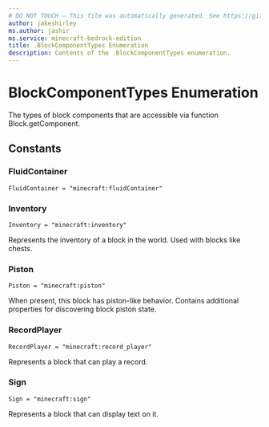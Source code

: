 ```yaml
---
# DO NOT TOUCH — This file was automatically generated. See https://github.com/mojang/minecraftapidocsgenerator to modify descriptions, examples, etc.
author: jakeshirley
ms.author: jashir
ms.service: minecraft-bedrock-edition
title: .BlockComponentTypes Enumeration
description: Contents of the .BlockComponentTypes enumeration.
---
```

# BlockComponentTypes Enumeration

The types of block components that are accessible via function Block.getComponent.

## Constants
### **FluidContainer**
`FluidContainer = "minecraft:fluidContainer"`
### **Inventory**
`Inventory = "minecraft:inventory"`

Represents the inventory of a block in the world. Used with blocks like chests.
### **Piston**
`Piston = "minecraft:piston"`

When present, this block has piston-like behavior. Contains additional properties for discovering block piston state.
### **RecordPlayer**
`RecordPlayer = "minecraft:record_player"`

Represents a block that can play a record.
### **Sign**
`Sign = "minecraft:sign"`

Represents a block that can display text on it.
